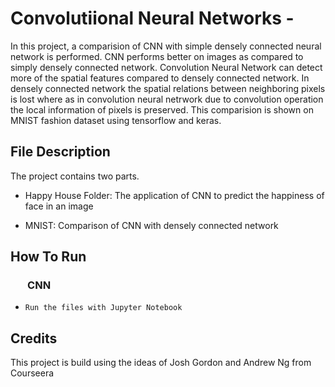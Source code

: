 # Convolutiional Neural Networks - 

In this project, a comparision of CNN with simple densely connected neural network is performed. CNN performs better on images as compared to simply densely connected network. Convolution Neural Network can detect more of the spatial features compared to densely connected network. In densely connected network the spatial relations between neighboring pixels is lost where as in convolution neural netrwork due to convolution operation the local information of pixels is preserved. This comparision is shown on MNIST fashion dataset using tensorflow and keras.   
 

## File Description

The project contains two parts.

  - Happy House Folder:
    The application of CNN to predict the happiness of face in an image  
     
  - MNIST:
    Comparison of CNN with densely connected network  


## How To Run

### &nbsp;&nbsp;&nbsp;&nbsp;&nbsp;&nbsp; CNN

* ```Run the files with Jupyter Notebook```


## Credits
This project is build using the ideas of Josh Gordon and Andrew Ng from Courseera
